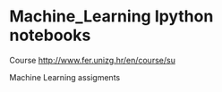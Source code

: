# Machine_Learning Ipython notebooks

Course http://www.fer.unizg.hr/en/course/su

Machine Learning assigments
